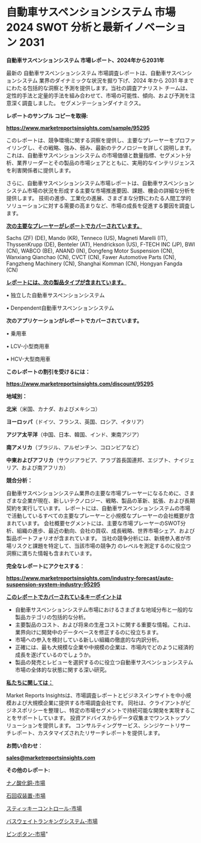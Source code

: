 # 自動車サスペンションシステム 市場 2024 SWOT 分析と最新イノベーション 2031

<strong>自動車サスペンションシステム 市場レポート、2024年から2031年</strong>

最新の 自動車サスペンションシステム 市場調査レポートは、自動車サスペンションシステム 業界のダイナミックな状況を掘り下げ、2024 年から 2031 年までにわたる包括的な洞察と予測を提供します。当社の調査アナリスト チームは、定性的手法と定量的手法を組み合わせて、市場の可能性、傾向、および予測を注意深く調査しました。 セグメンテーションダイナミクス。



<strong>レポートのサンプル コピーを取得:</strong> <a href=https://www.marketreportsinsights.com/sample/95295>

<strong><u>https://www.marketreportsinsights.com/sample/95295</u></strong></a>

このレポートは、競争環境に関する洞察を提供し、主要なプレーヤーをプロファイリングし、その戦略、強み、弱み、最新のテクノロジーを詳しく説明します。 これは、自動車サスペンションシステム の市場価値と数量指標、セグメント分析、業界リーダーとその製品の市場シェアとともに、実用的なインテリジェンスを利害関係者に提供します。

さらに、自動車サスペンションシステム市場レポートは、自動車サスペンションシステム市場の状況を形成する主要な市場推進要因、課題、機会の詳細な分析を提供します。 技術の進歩、工業化の進展、さまざまな分野にわたる人間工学的ソリューションに対する需要の高まりなど、市場の成長を促進する要因を調査します。



<strong><u>次の主要なプレーヤーがレポートでカバーされています。</u></strong>

Sachs (ZF) (DE), Mando (KR), Tenneco (US), Magneti Marelli (IT), ThyssenKrupp (DE), Benteler (AT), Hendrickson (US), F-TECH INC (JP), BWI (CN), WABCO (BE), ANAND (IN), Dongfeng Motor Suspension (CN), Wanxiang Qianchao (CN), CVCT (CN), Fawer Automotive Parts (CN), Fangzheng Machinery (CN), Shanghai Komman (CN), Hongyan Fangda (CN)



<strong><u><b>レポートには、次の製品タイプが含まれています。</b></u></strong>

• 独立した自動車サスペンションシステム

• Denpendent自動車サスペンションシステム



<strong><b>次のアプリケーションがレポートでカバーされています。</b></strong>

• 乗用車

• LCV-小型商用車

• HCV-大型商用車



<strong><b>このレポートの割引を受けるには：</b></strong><a href=https://www.marketreportsinsights.com/discount/95295>

<strong><u>https://www.marketreportsinsights.com/discount/95295</u></strong></a>



<strong>地域別：</strong>



<strong>北米</strong>（米国、カナダ、およびメキシコ）



<strong>ヨーロッパ</strong>（ドイツ、フランス、英国、ロシア、イタリア）



<strong>アジア太平洋</strong>（中国、日本、韓国、インド、東南アジア）



<strong>南アメリカ</strong>（ブラジル、アルゼンチン、コロンビアなど）



<strong>中東およびアフリカ</strong>（サウジアラビア、アラブ首長国連邦、エジプト、ナイジェリア、および南アフリカ）



<strong>競合分析：</strong>

自動車サスペンションシステム業界の主要な市場プレーヤーになるために、さまざまな企業が現在、新しいテクノロジー、戦略、製品の革新、拡張、および長期契約を実行しています。 レポートには、自動車サスペンションシステムの市場で活動しているすべての主要なプレーヤーと小規模なプレーヤーの会社概要が含まれています。 会社概要セグメントには、主要な市場プレーヤーのSWOT分析、組織の進歩、最近の動向、会社の買収、成長戦略、世界市場シェア、および製品ポートフォリオが含まれています。 当社の競争分析には、新規参入者が市場リスクと課題を特定して、当該市場の競争力 のレベルを測定するのに役立つ洞察に満ちた情報も含まれています。



<strong>完全なレポートにアクセスする</strong>：

<a href=https://www.marketreportsinsights.com/industry-forecast/auto-suspension-system-industry-95295>

<strong><u>https://www.marketreportsinsights.com/industry-forecast/auto-suspension-system-industry-95295</u></strong></a>



<strong><u><b>このレポートでカバーされているキーポイントは</b></u></strong>
<ul>
  <li>自動車サスペンションシステム市場におけるさまざまな地域分布と一般的な製品カテゴリの包括的な分析。</li>
  <li>主要製品のコスト、および将来の生産コストに関する重要な情報。これは、業界向けに開発中のデータベースを修正するのに役立ちます。</li>
  <li>市場への参入を検討している新しい組織の徹底的な内訳分析。</li>
  <li>正確には、最も大規模な企業や中規模の企業は、市場内でどのように経済的成長を遂げているのでしょうか。</li>
  <li>製品の発売とレビューを選択するのに役立つ自動車サスペンションシステム市場の全体的な状態に関する深い研究。</li>
</ul>


<strong><u><b>私たちに関しては：</b></u></strong>

Market Reports Insightsは、市場調査レポートとビジネスインサイトを中小規模および大規模企業に提供する市場調査会社です。 同社は、クライアントがビジネスポリシーを整理し、特定の市場セグメントで持続可能な開発を実現することをサポートしています。 投資アドバイスからデータ収集までワンストップソリューションを提供します。 コンサルティングサービス、シンジケートリサーチレポート、カスタマイズされたリサーチレポートを提供します。



<strong><b>お問い合わせ</b></strong>：

<a href=mailto:sales@marketreportsinsights.com>

<strong><u>sales@marketreportsinsights.com</u></strong></a>



<strong>その他のレポート:</strong>

<a href=https://www.linkedin.com/pulse/ナノ酸化銅-市場-2023-総利益と主要ベンダー-2030-pr-news-hub-crnbf/>ナノ酸化銅-市場</a>

<a href=https://www.linkedin.com/pulse/石回収装置-市場-2023-swot-分析と成長率-2030-pr-news-hub-dov0f/>石回収装置-市場</a>

<a href=https://www.linkedin.com/pulse/スティッキーコントロール-市場-2023-最新の-cagr-および成長分析-gw8pf/>スティッキーコントロール-市場</a>

<a href=https://www.linkedin.com/pulse/バスウェイトランキングシステム-市場-2030-年までの需要に焦点を当てた-zly1f/>バスウェイトランキングシステム-市場</a>

<a href=https://www.linkedin.com/pulse/ピンボタン-市場-2023-新興市場-将来の動向と市場需要-2030-trend-titans-360-analysis-sttof/>ピンボタン-市場</a>"
